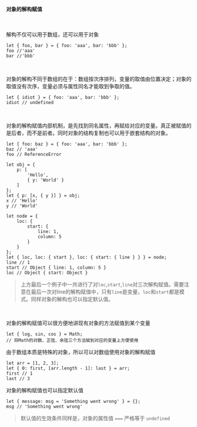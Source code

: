 #### 对象的解构赋值

<br>

解构不仅可以用于数组，还可以用于对象
```
let { foo, bar } = { foo: 'aaa', bar: 'bbb' };
foo //'aaa'
bar //'bbb'
```
<br>

对象的解构不同于数组的在于：数组按次序排列，变量的取值由位置决定；对象的取值没有次序，变量必须与属性同名才能取到争取的值。
```
let { idiot } = { foo: 'aaa', bar: 'bbb' };
idiot // undefined
```
<br>

对象的解构赋值内部机制，是先找到同名属性，再赋给对应的变量。真正被赋值的是后者，而不是前者。同时对象的结构复制也可以用于嵌套结构的对象。
```
let { foo: baz } = { foo: 'aaa', bar: 'bbb' };
baz // 'aaa'
foo // ReferenceError

let obj = {
    p: [
        'Hello',
        { y: 'World' }
    ]
};
let { p: [x, { y }] } = obj;
x // 'Hello'
y // 'World'

let node = {
    loc: {
        start: {
            line: 1,
            column: 5
        }
    }
};
let { loc, loc: { start }, loc: { start: { line } } } = node;
line // 1
start // Object { line: 1, column: 5 }
loc // Object { start: Object }
```
>上方最后一个例子中一共进行了对`loc`,`start`,`line`对三次解构赋值。需要注意在最后一次对line的解构赋值中，只有`line`是变量，`loc`和`start`都是模式。同样对象的解构也可以指定默认值。

<br>

对象的解构赋值可以很方便地讲现有对象的方法赋值到某个变量
```
let { log, sin, cos } = Math;
// 将Math的对数、正弦、余弦三个方法赋到对应的变量上方便使用
```

由于数组本质是特殊的对象，所以可以对数组使用对象的解构赋值
```
let arr = [1, 2, 3];
let { 0: first, [arr.length - 1]: last } = arr;
first // 1
last // 3
```

对象的解构赋值也可以指定默认值
```
let { message: msg = 'Something went wrong' } = {};
msg // 'Something went wrong'
```
>默认值的生效条件同样是，对象的属性值 `===` 严格等于 `undefined`